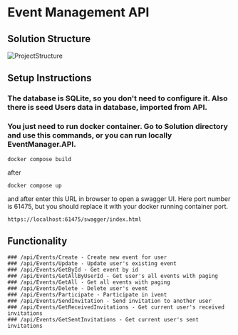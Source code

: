 # Event Management API

## Solution Structure

![ProjectStructure](https://user-images.githubusercontent.com/80807793/229363545-76151611-e718-4841-bef8-4fd25dc0000b.jpg)

## Setup Instructions

### The database is SQLite, so you don't need to configure it. Also there is seed Users data in database, imported from API.
### You just need to run docker container. Go to Solution directory and use this commands, or you can run locally EventManager.API.
```
docker compose build 
```
after
```
docker compose up
```
and after enter this URL in browser to open a swagger UI. Here port number is 61475, but you should replace it with your docker running container port.
```
https://localhost:61475/swagger/index.html
```

## Functionality

```
### /api/Events/Create - Create new event for user
### /api/Events/Update - Update user's existing event
### /api/Events/GetById - Get event by id
### /api/Events/GetAllByUserId - Get user's all events with paging
### /api/Events/GetAll - Get all events with paging
### /api/Events/Delete - Delete user's event
### /api/Events/Participate - Participate in ivent
### /api/Events/SendInvitation - Send invitation to another user
### /api/Events/GetReceivedInvitations - Get current user's received invitations
### /api/Events/GetSentInvitations - Get current user's sent invitations
```
